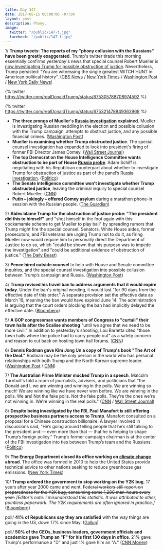 ```yaml
---
title: Day 147
date: 2017-06-15 00:00:00 -07:00
layout: post
description: Phony.
image:
  twitter: "/public/147-t.jpg"
  facebook: "/public/147-f.jpg"
---
```


1/ **Trump tweets: The reports of my "phony collusion with the Russians" have been greatly exaggerated**. Trump's twitter tirade this morning essentially confirms yesterday's news that special counsel Robert Mueller is [now investigating Trump for possible obstruction of justice](https://whatthefuckjusthappenedtoday.com/2017/06/14/Day-146/#1-robert-mueller is-now-investigatin). Nevertheless, Trump persisted: "You are witnessing the single greatest WITCH HUNT in American political history". ([CBS News](http://www.cbsnews.com/news/trump-tweets-obstruction-of-justice-reports-are-phony/) / [New York Times](https://www.nytimes.com/2017/06/15/us/politics/trump-obstruction-of-justice-reports.html) / [Washington Post](https://www.washingtonpost.com/news/post-politics/wp/2017/06/15/on-twitter-trump-decries-obstruction-probe-related-to-phony-story/) / [New York Daily News](http://www.nydailynews.com/news/politics/dismissive-tweet-trump-confirm-obstruction-probe-article-1.3249477))

{% twitter https://twitter.com/realDonaldTrump/status/875305788708974592 %}

{% twitter https://twitter.com/realDonaldTrump/status/875321478849363968 %}

* **The three prongs of Mueller's <a href="{{ site.baseurl }}/trump-russia-investigation/">Russia investigation</a> explained**. Mueller is investigating Russian meddling in the election and possible collusion with the Trump campaign, attempts to obstruct justice, and any possible financial crimes. ([Washington Post](https://www.washingtonpost.com/news/the-fix/wp/2017/06/15/3-prongs-of-the-russia-investigation-explained/))
* **Mueller is examining whether Trump obstructed justice**. The special counsel investigation has expanded to look into president's firing of former FBI Director James Comey. ([Wall Street Journal](https://www.wsj.com/articles/mueller-probe-examining-whether-donald-trump-obstructed-justice-1497490897))
* **The top Democrat on the House Intelligence Committee wants obstruction to be part of House <a href="{{ site.baseurl }}/trump-russia-investigation/">Russia probe</a>**. Adam Schiff is negotiating with his Republican counterpart about whether to investigate Trump for obstruction of justice as part of the panel’s <a href="{{ site.baseurl }}/trump-russia-investigation/">Russia investigation</a>. ([Politico](http://www.politico.com/story/2017/06/15/adam-schiff-trump-obstruction-house-russia-239603))
* **The Senate intelligence committee won't investigate whether Trump obstructed justice**, leaving the criminal inquiry to special counsel Robert Mueller. ([CNN](http://www.cnn.com/2017/06/15/politics/senate-trump-obstruction-of-justice/))
* **Putin – jokingly – offered Comey asylum** during a marathon phone-in session with the Russian people. ([The Guardian](https://www.theguardian.com/world/2017/jun/15/vladimir-putin-russia-phone-in-session-james-comey-snowden-asylum))

2/ **Aides blame Trump for the obstruction of justice probe: "The president did this to himself"** and "shot himself in the foot again with this cockamamie scheme to get Mueller to play ball" by spreading rumors that Trump might fire the special counsel. Senators, White House aides, former prosecutors, and FBI veterans are urging Trump not to do it, as firing Mueller now would require him to personally direct the Department of Justice to do so, which "could be shown that his purpose was to impede the investigation" and "could be additional evidence of obstruction of justice." ([The Daily Beast](http://www.thedailybeast.com/even-trumps-aides-blame-him-for-obstruction-probe-president-did-this-to-himself))

3/ **Pence hired outside counsel** to help with House and Senate committee inquiries, and the special counsel investigation into possible collusion between Trump’s campaign and Russia. ([Washington Post](https://www.washingtonpost.com/politics/pence-hires-outside-counsel-to-deal-with-russia-probe-inquiries/2017/06/15/c40ef55c-51f5-11e7-a973-3dae94ed3eb7_story.html))

4/ **Trump revised his travel ban to address arguments that it would expire today**. Under the ban's original wording, it would last "for 90 days from the effective date of this order." A separate provision set the effective date as March 16, meaning the ban would have expired June 14. The administration is arguing that the court orders blocking the ban had implicitly delayed the effective date. ([Bloomberg](https://www.bloomberg.com/politics/articles/2017-06-14/trump-amends-travel-ban-to-address-possible-expiration-date))

5/ **A GOP congressman wants members of Congress to "curtail" their town halls after the Scalise shooting** "until we agree that we need to be more civil." In addition to yesterday's shooting, Lou Barletta cited "those town halls where the police had to carry people out" as a safety concern and reason to cut back on hosting town hall forums. ([CNN](http://www.cnn.com/2017/06/15/politics/kfile-lou-barletta-town-halls/))

6/ **Dennis Rodman gave Kim Jong Un a copy of Trump's book "The Art of the Deal."** Rodman may be the only person in the world who has personal relationships with both Trump and the North Korean supreme leader. ([Washington Post](https://www.washingtonpost.com/news/worldviews/wp/2017/06/15/dennis-rodman-just-gave-kim-jong-un-the-art-of-the-deal-and-it-may-be-a-genius-move/) / [CNN](http://www.cnn.com/2017/06/15/asia/dennis-rodman-north-korea/index.html))

7/ **The Australian Prime Minister mocked Trump in a speech**. Malcolm Turnbull's told a room of journalists, advisers, and politicians that "the Donald and I, we are winning and winning in the polls. We are winning so much! We are winning like we have never won before. We are winning in the polls. We are! Not the fake polls. Not the fake polls. They're the ones we're not winning in. We're winning in the real polls." ([CNN](http://www.cnn.com/2017/06/15/asia/turnbull-trump-australia-speech/index.html) / [Wall Street Journal](https://www.wsj.com/articles/australia-leader-mocks-donald-trump-we-are-winning-so-much-1497520273))

8/ **Despite being investigated by the FBI, Paul Manafort is still offering prospective business partners access to Trump**. Manafort consulted on a proposal for a Chinese construction billionaire. A lawyer involved in discussions said, “He’s going around telling people that he’s still talking to the president and — even more than that — that he is helping to shape Trump’s foreign policy." Trump’s former campaign chairman is at the center of the FBI investigation into ties between Trump’s team and the Russians. ([Politico](http://www.politico.com/story/2017/06/15/paul-manafort-fbi-trump-239573))

9/ **The Energy Department closed its office working on <a href="{{ site.baseurl }}/trump-epa/">climate change</a> abroad**. The office was formed in 2010 to help the United States provide technical advice to other nations seeking to reduce greenhouse gas emissions. ([New York Times](https://www.nytimes.com/2017/06/15/climate/energy-department-closes-office-working-on-climate-change-abroad.html))

10/ **Trump ordered the government to stop working on the Y2K bug**, 17 years after year 2000 came and went. <s>Federal workers still report on preparedness for the Y2K bug, consuming some 1,200 man-hours every year.</s> _[Editor's note: I misunderstood this statistic. It was attributed to other, pointless paperwork. The Y2K requirements are often ignored in practice.]_ ([Bloomberg](https://www.bloomberg.com/politics/articles/2017-06-15/trump-orders-government-to-stop-work-on-y2k-bug-17-years-later))

poll/ **41% of Republicans say they are satisfied** with the way things are going in the US, down 17% since May. ([Gallup](http://www.gallup.com/poll/212252/seventeen-point-drop-satisfaction-among-republicans.aspx))

poll/ **50% of the CEOs, business leaders, government officials and academics gave Trump an "F" for his first 130 days in office**. 21% gave Trump's performance a "D" and just 1% gave him an "A." ([CNN Money](http://money.cnn.com/2017/06/15/investing/ceos-give-trump-f-yale-survey/index.html))